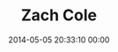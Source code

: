 ---
title: "Zach Cole"
date: 2014-05-05 20:33:10 00:00
permalink: /zachacole
twitter: "zachacole"
likes: [2291,2297,1535,1562,2316,2213,2330,2336,2314,2364,1381,2381,992,2326,2146,2391,2392,2393,2408,2414,2368,2417]
id: 2287
gravatar: "http://www.gravatar.com/avatar/8150d59d82614e1b05d62e23c543f48a"
---